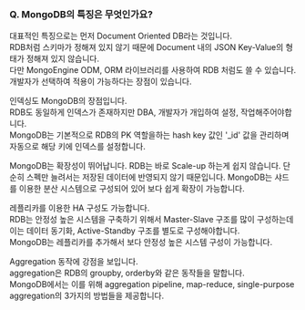 ### Q. MongoDB의 특징은 무엇인가요?
대표적인 특징으로는 먼저 Document Oriented DB라는 것입니다.  
RDB처럼 스키마가 정해져 있지 않기 때문에 Document 내의 JSON Key-Value의 형태가 정해져 있지 않습니다.  
다만 MongoEngine ODM, ORM 라이브러리를 사용하여 RDB 처럼도 쓸 수 있습니다.  
개발자가 선택하여 적용이 가능하다는 장점이 있습니다.  
    
인덱싱도 MongoDB의 장점입니다.  
RDB도 동일하게 인덱스가 존재하지만 DBA, 개발자가 개입하여 설정, 작업해주어야합니다.  
MongoDB는 기본적으로 RDB의 PK 역할을하는 hash key 값인 '_id' 값을 관리하며 자동으로 해당 키에 인덱스를 설정합니다.  
  
MongoDB는 확장성이 뛰어납니다. RDB는 바로 Scale-up 하는게 쉽지 않습니다. 
단순히 스펙만 늘려서는 저장된 데이터에 반영되지 않기 때문입니다.
MongoDB는 샤드를 이용한 분산 시스템으로 구성되어 있어 보다 쉽게 확장이 가능합니다.  
  
레플리카를 이용한 HA 구성도 가능합니다.  
RDB는 안정성 높은 시스템을 구축하기 위해서 Master-Slave 구조를 많이 구성하는데 이는 데이터 동기화, Active-Standby 구조를 별도로 구성해야합니다.  
MongoDB는 레플리카를 추가해서 보다 안정성 높은 시스템 구성이 가능합니다.  
  
Aggregation 동작에 강점을 보입니다.  
aggregation은 RDB의 groupby, orderby와 같은 동작들을 말합니다.  
MongoDB에서는 이를 위해 aggregation pipeline, map-reduce, single-purpose aggregation의 3가지의 방법들을 제공합니다.

